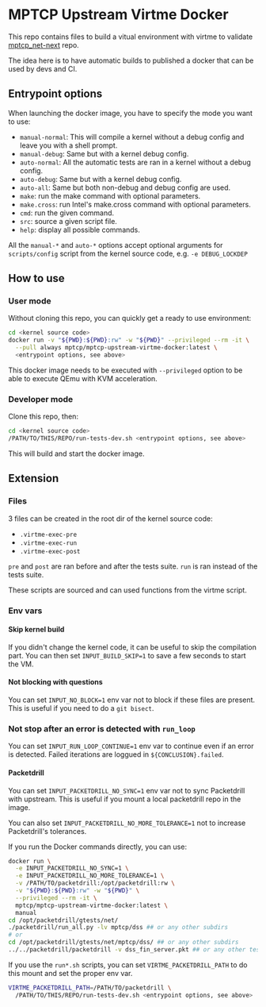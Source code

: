 # MPTCP Upstream Virtme Docker

This repo contains files to build a vitual environment with virtme to validate
[mptcp_net-next](https://github.com/multipath-tcp/mptcp_net-next) repo.

The idea here is to have automatic builds to published a docker that can be used
by devs and CI.

## Entrypoint options

When launching the docker image, you have to specify the mode you want to use:

- `manual-normal`: This will compile a kernel without a debug config and leave
  you with a shell prompt.
- `manual-debug`: Same but with a kernel debug config.
- `auto-normal`: All the automatic tests are ran in a kernel without a debug
  config.
- `auto-debug`: Same but with a kernel debug config.
- `auto-all`: Same but both non-debug and debug config are used.
- `make`: run the make command with optional parameters.
- `make.cross`: run Intel's make.cross command with optional parameters.
- `cmd`: run the given command.
- `src`: source a given script file.
- `help`: display all possible commands.

All the `manual-*` and `auto-*` options accept optional arguments for
`scripts/config` script from the kernel source code, e.g. `-e DEBUG_LOCKDEP`

## How to use

### User mode

Without cloning this repo, you can quickly get a ready to use environment:

```bash
cd <kernel source code>
docker run -v "${PWD}:${PWD}:rw" -w "${PWD}" --privileged --rm -it \
  --pull always mptcp/mptcp-upstream-virtme-docker:latest \
  <entrypoint options, see above>
```

This docker image needs to be executed with `--privileged` option to be able to
execute QEmu with KVM acceleration.

### Developer mode

Clone this repo, then:

```bash
cd <kernel source code>
/PATH/TO/THIS/REPO/run-tests-dev.sh <entrypoint options, see above>
```

This will build and start the docker image.

## Extension

### Files

3 files can be created in the root dir of the kernel source code:

- `.virtme-exec-pre`
- `.virtme-exec-run`
- `.virtme-exec-post`

`pre` and `post` are ran before and after the tests suite. `run` is ran instead
of the tests suite.

These scripts are sourced and can used functions from the virtme script.

### Env vars

#### Skip kernel build

If you didn't change the kernel code, it can be useful to skip the compilation
part. You can then set `INPUT_BUILD_SKIP=1` to save a few seconds to start the
VM.

#### Not blocking with questions

You can set `INPUT_NO_BLOCK=1` env var not to block if these files are present.
This is useful if you need to do a `git bisect`.

### Not stop after an error is detected with `run_loop`

You can set `INPUT_RUN_LOOP_CONTINUE=1` env var to continue even if an error is
detected. Failed iterations are loggued in `${CONCLUSION}.failed`.

#### Packetdrill

You can set `INPUT_PACKETDRILL_NO_SYNC=1` env var not to sync Packetdrill with
upstream. This is useful if you mount a local packetdrill repo in the image.

You can also set `INPUT_PACKETDRILL_NO_MORE_TOLERANCE=1` not to increase
Packetdrill's tolerances.

If you run the Docker commands directly, you can use:

```bash
docker run \
  -e INPUT_PACKETDRILL_NO_SYNC=1 \
  -e INPUT_PACKETDRILL_NO_MORE_TOLERANCE=1 \
  -v /PATH/TO/packetdrill:/opt/packetdrill:rw \
  -v "${PWD}:${PWD}:rw" -w "${PWD}" \
  --privileged --rm -it \
  mptcp/mptcp-upstream-virtme-docker:latest \
  manual
cd /opt/packetdrill/gtests/net/
./packetdrill/run_all.py -lv mptcp/dss ## or any other subdirs
# or
cd /opt/packetdrill/gtests/net/mptcp/dss/ ## or any other subdirs
../../packetdrill/packetdrill -v dss_fin_server.pkt ## or any other tests
```

If you use the `run*.sh` scripts, you can set `VIRTME_PACKETDRILL_PATH` to do
this mount and set the proper env var.

```bash
VIRTME_PACKETDRILL_PATH=/PATH/TO/packetdrill \
  /PATH/TO/THIS/REPO/run-tests-dev.sh <entrypoint options, see above>
```
